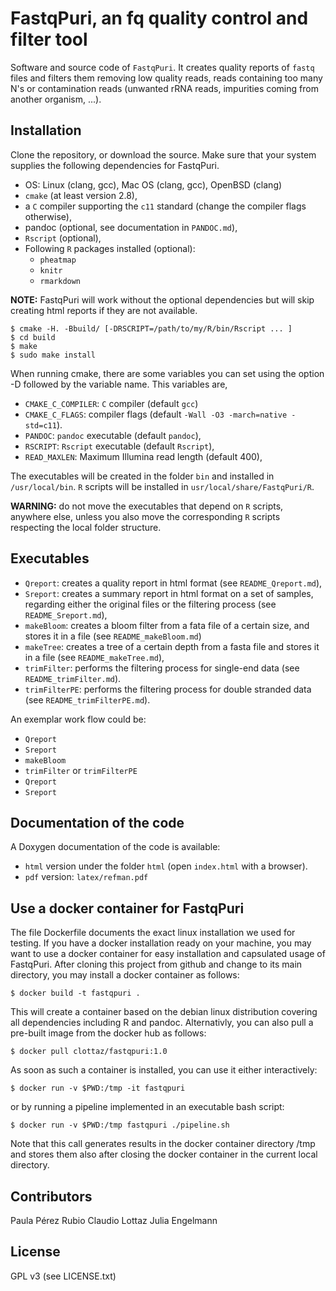 FastqPuri, an fq quality control and filter tool 
=========

Software and source code of `FastqPuri`. It creates quality 
reports of `fastq` files and filters them removing low quality 
reads, reads containing too many N's or contamination reads 
(unwanted rRNA reads, impurities coming from another organism, ...).


## Installation

Clone the repository, or download the source. Make sure that 
your system supplies the following dependencies for FastqPuri.

- OS: Linux (clang, gcc), Mac OS (clang, gcc), OpenBSD (clang)
- `cmake` (at least version 2.8), 
- a `C` compiler supporting the `c11` standard 
  (change the compiler flags otherwise),
- pandoc (optional, see documentation in `PANDOC.md`),
- `Rscript` (optional),
- Following `R` packages installed (optional):
   * `pheatmap`
   * `knitr`
   * `rmarkdown`

**NOTE:**  FastqPuri will work without the optional dependencies 
but will skip creating html reports if they are not available.

```
$ cmake -H. -Bbuild/ [-DRSCRIPT=/path/to/my/R/bin/Rscript ... ]
$ cd build 
$ make 
$ sudo make install  
```

When running cmake, there are some variables you can set 
using the option -D followed by the variable name. This variables are, 

- `CMAKE_C_COMPILER`: `C` compiler (default `gcc`)
- `CMAKE_C_FLAGS`: compiler flags (default `-Wall -O3 -march=native -std=c11`).
- `PANDOC`: `pandoc` executable (default `pandoc`),
- `RSCRIPT`:  `Rscript` executable (default `Rscript`), 
- `READ_MAXLEN`: Maximum Illumina read length (default 400),

The executables will be created in the folder `bin` and installed in `/usr/local/bin`. 
`R` scripts will be installed in `usr/local/share/FastqPuri/R`. 

**WARNING:** do not move the executables that depend on `R` scripts, 
anywhere else, unless you also move the corresponding `R` scripts respecting
the local folder structure. 


## Executables

* `Qreport`: creates a quality report in html format (see `README_Qreport.md`),
* `Sreport`: creates a summary report in html format on a set of samples, 
   regarding either the original files or the filtering process
   (see `README_Sreport.md`),
* `makeBloom`: creates a  bloom filter from a fata file of a certain size,
   and stores it in a file (see `README_makeBloom.md`)
* `makeTree`: creates a tree of a certain depth from a fasta file and stores
 it in a file (see `README_makeTree.md`),
* `trimFilter`: performs the filtering process for single-end data 
   (see `README_trimFilter.md`).
* `trimFilterPE`: performs the filtering process for double stranded data 
   (see `README_trimFilterPE.md`).

An exemplar work flow could be:

* `Qreport`
* `Sreport`
* `makeBloom`
* `trimFilter` or `trimFilterPE`
* `Qreport`
* `Sreport`

## Documentation of the code

A Doxygen documentation of the code is available: 
- `html` version under the folder `html` (open `index.html` with a browser).
- `pdf` version: `latex/refman.pdf`

## Use a docker container for FastqPuri

The file Dockerfile documents the exact linux installation we used for
testing. If you have a docker installation ready on your machine, you
may want to use a docker container for easy installation and
capsulated usage of FastqPuri. After cloning this project from github
and change to its main directory, you may install a docker container
as follows:

```
$ docker build -t fastqpuri .
```

This will create a container based on the debian linux distribution
covering all dependencies including R and pandoc. Alternativly, you
can also pull a pre-built image from the docker hub as follows:

```
$ docker pull clottaz/fastqpuri:1.0
```

As soon as such a container is installed, you can use it either
interactively:

```
$ docker run -v $PWD:/tmp -it fastqpuri
```

or by running a pipeline implemented in an executable bash script:

```
$ docker run -v $PWD:/tmp fastqpuri ./pipeline.sh
```

Note that this call generates results in the docker container
directory /tmp and stores them also after closing the docker container
in the current local directory.

## Contributors

Paula Pérez Rubio
Claudio Lottaz
Julia Engelmann 

## License

GPL v3 (see LICENSE.txt)
